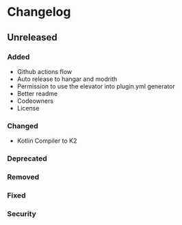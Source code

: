 # Changelog

## Unreleased

### Added
- Github actions flow
- Auto release to hangar and modrith
- Permission to use the elevator into plugin.yml generator
- Better readme
- Codeowners
- License
### Changed
- Kotlin Compiler to K2
### Deprecated

### Removed

### Fixed

### Security
